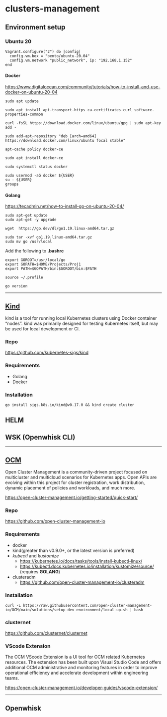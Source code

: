 # clusters-management

## Environment setup

### Ubuntu 20

```Vagrantfile
Vagrant.configure("2") do |config|
  config.vm.box = "bento/ubuntu-20.04"
  config.vm.network "public_network", ip: "192.168.1.152"
end
```

#### Docker

https://www.digitalocean.com/community/tutorials/how-to-install-and-use-docker-on-ubuntu-20-04

```
sudo apt update

sudo apt install apt-transport-https ca-certificates curl software-properties-common

curl -fsSL https://download.docker.com/linux/ubuntu/gpg | sudo apt-key add -

sudo add-apt-repository "deb [arch=amd64] https://download.docker.com/linux/ubuntu focal stable"

apt-cache policy docker-ce

sudo apt install docker-ce

sudo systemctl status docker

sudo usermod -aG docker ${USER}
su - ${USER}
groups
```

#### Golang

https://tecadmin.net/how-to-install-go-on-ubuntu-20-04/

```
sudo apt-get update  
sudo apt-get -y upgrade  

wget  https://go.dev/dl/go1.19.linux-amd64.tar.gz 

sudo tar -xvf go1.19.linux-amd64.tar.gz   
sudo mv go /usr/local 
```

Add the following to **.bashrc**
```
export GOROOT=/usr/local/go 
export GOPATH=$HOME/Projects/Proj1 
export PATH=$GOPATH/bin:$GOROOT/bin:$PATH 
```

```
source ~/.profile

go version
```

----------------------------

## [Kind](https://kind.sigs.k8s.io/)

kind is a tool for running local Kubernetes clusters using Docker container “nodes”.
kind was primarily designed for testing Kubernetes itself, but may be used for local development or CI.

### Repo

https://github.com/kubernetes-sigs/kind

### Requirements

- Golang
- Docker

### Installation

```
go install sigs.k8s.io/kind@v0.17.0 && kind create cluster
```

## HELM


## WSK (Openwhisk CLI)

----------------------------

## [OCM](https://open-cluster-management.io/)

Open Cluster Management is a community-driven project focused on multicluster and multicloud scenarios for Kubernetes apps. Open APIs are evolving within this project for cluster registration, work distribution, dynamic placement of policies and workloads, and much more.

https://open-cluster-management.io/getting-started/quick-start/

### Repo

https://github.com/open-cluster-management-io

### Requirements

- docker
- kind(greater than v0.9.0+, or the latest version is preferred)
- _kubectl_ and _kustomize_
    - https://kubernetes.io/docs/tasks/tools/install-kubectl-linux/
    - https://kubectl.docs.kubernetes.io/installation/kustomize/source/ (requires **GOLANG**)
- clusteradm
    - https://github.com/open-cluster-management-io/clusteradm

### Installation

```
curl -L https://raw.githubusercontent.com/open-cluster-management-io/OCM/main/solutions/setup-dev-environment/local-up.sh | bash
```

### clusternet

https://github.com/clusternet/clusternet

### VScode Extension

The OCM VScode Extension is a UI tool for OCM related Kubernetes resources. The extension has been built upon Visual Studio Code and offers additional OCM administrative and monitoring features in order to improve operational efficiency and accelerate development within engineering teams.

https://open-cluster-management.io/developer-guides/vscode-extension/

----------------------------

## Openwhisk

